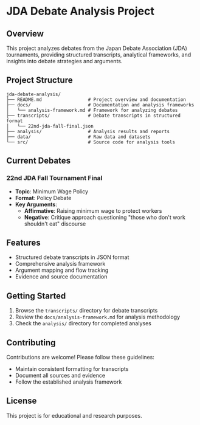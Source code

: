 # JDA Debate Analysis Project

## Overview

This project analyzes debates from the Japan Debate Association (JDA) tournaments, providing structured transcripts, analytical frameworks, and insights into debate strategies and arguments.

## Project Structure

```
jda-debate-analysis/
├── README.md                 # Project overview and documentation
├── docs/                     # Documentation and analysis frameworks
│   └── analysis-framework.md # Framework for analyzing debates
├── transcripts/              # Debate transcripts in structured format
│   └── 22nd-jda-fall-final.json
├── analysis/                 # Analysis results and reports
├── data/                     # Raw data and datasets
└── src/                      # Source code for analysis tools
```

## Current Debates

### 22nd JDA Fall Tournament Final
- **Topic**: Minimum Wage Policy
- **Format**: Policy Debate
- **Key Arguments**:
  - **Affirmative**: Raising minimum wage to protect workers
  - **Negative**: Critique approach questioning "those who don't work shouldn't eat" discourse

## Features

- Structured debate transcripts in JSON format
- Comprehensive analysis framework
- Argument mapping and flow tracking
- Evidence and source documentation

## Getting Started

1. Browse the `transcripts/` directory for debate transcripts
2. Review the `docs/analysis-framework.md` for analysis methodology
3. Check the `analysis/` directory for completed analyses

## Contributing

Contributions are welcome! Please follow these guidelines:
- Maintain consistent formatting for transcripts
- Document all sources and evidence
- Follow the established analysis framework

## License

This project is for educational and research purposes.